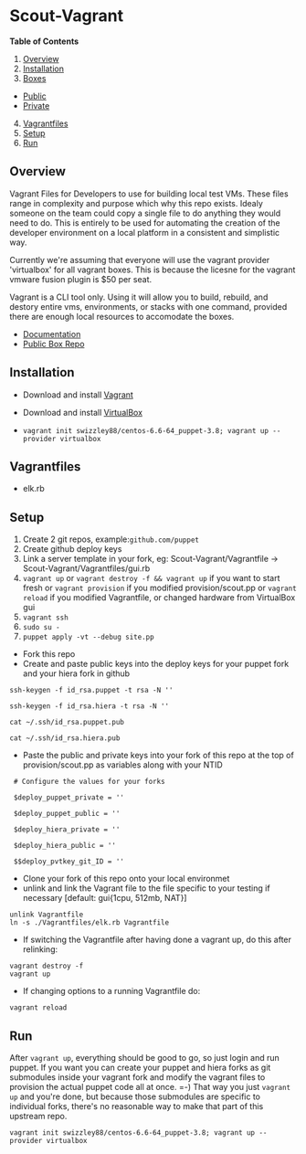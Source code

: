 # Scout-Vagrant

**Table of Contents**

1. [Overview](#overview)
2. [Installation](#installation)
3. [Boxes](#our_boxes)
  * [Public](#public_boxes) 
  * [Private](#private_boxes) 
4. [Vagrantfiles](#vagrantfiles)
5. [Setup](#setup)
6. [Run](#run)

## Overview

Vagrant Files for Developers to use for building local test VMs. These files range in complexity and purpose which why this repo exists. Idealy someone on the team could copy a single file to do anything they would need to do. This is entirely to be used for automating the creation of the developer environment on a local platform in a consistent and simplistic way.  

Currently we're assuming that everyone will use the vagrant provider 'virtualbox' for all vagrant boxes. This is because the licesne for the vagrant vmware fusion plugin is $50 per seat. 

Vagrant is a CLI tool only. Using it will allow you to build, rebuild, and destory entire vms, environments, or stacks with one command, provided there are enough local resources to accomodate the boxes. 

  * [Documentation](https://docs.vagrantup.com/v2/)
  * [Public Box Repo](https://atlas.hashicorp.com/boxes/search)

## Installation

  * Download and install [Vagrant](https://www.vagrantup.com/downloads.html)
  * Download and install [VirtualBox](https://www.virtualbox.org/wiki/Downloads)
  
  * ```vagrant init swizzley88/centos-6.6-64_puppet-3.8; vagrant up --provider virtualbox```
  
## Vagrantfiles

  * elk.rb
  
## Setup

1. Create 2 git repos, example:```github.com/puppet```
2. Create github deploy keys
5. Link a server template in your fork, eg: Scout-Vagrant/Vagrantfile -> Scout-Vagrant/Vagrantfiles/gui.rb
6. ```vagrant up``` or ```vagrant destroy -f && vagrant up``` if you want to start fresh or ```vagrant provision``` if you modified provision/scout.pp or ```vagrant reload``` if you modified Vagrantfile, or changed hardware from VirtualBox gui
7. ```vagrant ssh```
8. ```sudo su -```
9. ```puppet apply -vt --debug site.pp```

  * Fork this repo
  * Create and paste public keys into the deploy keys for your puppet fork and your hiera fork in github
  
  ``` ssh-keygen -f id_rsa.puppet -t rsa -N '' ```
  
  ``` ssh-keygen -f id_rsa.hiera -t rsa -N '' ```
  
  ``` cat ~/.ssh/id_rsa.puppet.pub ```
  
  ``` cat ~/.ssh/id_rsa.hiera.pub ```
  
  
  * Paste the public and private keys into your fork of this repo at the top of provision/scout.pp as variables along with your NTID
  
  ```  # Configure the values for your forks   ```
  
  ```  $deploy_puppet_private = ''  ```
  
  ```  $deploy_puppet_public = ''  ```
  
  ```  $deploy_hiera_private = ''  ```
  
  ```  $deploy_hiera_public = ''  ```
  
  ```  $$deploy_pvtkey_git_ID = ''  ```

  * Clone your fork of this repo onto your local environmet
  * unlink and link the Vagrant file to the file specific to your testing if necessary [default: gui{1cpu, 512mb, NAT}]
 
  ```
  unlink Vagrantfile
  ln -s ./Vagrantfiles/elk.rb Vagrantfile
  ```
 
  * If switching the Vagrantfile after having done a vagrant up, do this after relinking:
 
  ```
  vagrant destroy -f
  vagrant up
  ```
 
  * If changing options to a running Vagrantfile do:
 
  ```
  vagrant reload
  ```
  
## Run

After ```vagrant up```, everything should be good to go, so just login and run puppet. If you want you can create your puppet and hiera forks as git submodules inside your vagrant fork and modify the vagrant files to provision the actual puppet code all at once. =-) That way you just ```vagrant up``` and you're done, but because those submodules are specific to individual forks, there's no reasonable way to make that part of this upstream repo.

```vagrant init swizzley88/centos-6.6-64_puppet-3.8; vagrant up --provider virtualbox```
